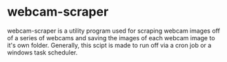 # webcam-scraper
webcam-scraper is a utility program used for scraping webcam images off of a
series of webcams and saving the images of each webcam image to it's own
folder. Generally, this scipt is made to run off via a cron job or a windows
task scheduler.
